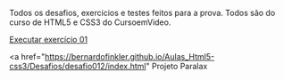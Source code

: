 Todos os desafios, exercicios e testes feitos para a prova. Todos são do curso de HTML5 e CSS3 do CursoemVideo. 

<a href="https://bernardofinkler.github.io/Aulas_Html5-css3/exercicios/ex010/index.html"> Executar exercício 01 </a>

<a href="https://bernardofinkler.github.io/Aulas_Html5-css3/Desafios/desafio012/index.html" Projeto Paralax </a>
